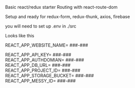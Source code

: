 Basic react/redux starter
Routing with react-route-dom 

Setup and ready for redux-form, redux-thunk, axios, firebase

you will need to set up  .env  in ./src

Looks like this


REACT_APP_WEBSITE_NAME= ###-###  

REACT_APP_API_KEY= ###-###  
REACT_APP_AUTHDOMIAN= ###-###  
REACT_APP_DB_URL= ###-###  
REACT_APP_PROJECT_ID= ###-###  
REACT_APP_STORAGE_BUCKET= ###-###  
REACT_APP_MESSY_ID= ###-###  

